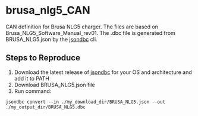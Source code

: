 # brusa_nlg5_CAN
CAN definition for Brusa NLG5 charger. The files are based on Brusa_NLG5_Software_Manual_rev01. The .dbc file is generated from BRUSA_NLG5.json by the [jsondbc](https://github.com/squadracorsepolito/jsondbc) cli.

## Steps to Reproduce
1. Download the latest release of [jsondbc](https://github.com/squadracorsepolito/jsondbc/releases) for your OS and architecture and add it to PATH
2. Download BRUSA_NLG5.json file
3. Run command:
```
jsondbc convert --in ./my_download_dir/BRUSA_NLG5.json --out ./my_output_dir/BRUSA_NLG5.dbc
```
